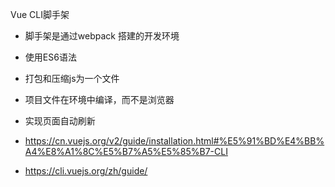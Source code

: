 Vue CLI脚手架

- 脚手架是通过webpack 搭建的开发环境
- 使用ES6语法
- 打包和压缩js为一个文件
- 项目文件在环境中编译，而不是浏览器
- 实现页面自动刷新

- https://cn.vuejs.org/v2/guide/installation.html#%E5%91%BD%E4%BB%A4%E8%A1%8C%E5%B7%A5%E5%85%B7-CLI
- https://cli.vuejs.org/zh/guide/